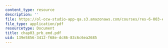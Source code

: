 ```yaml
---
content_type: resource
description: ''
file: https://ol-ocw-studio-app-qa.s3.amazonaws.com/courses/res-6-003-electromechanical-dynamics-spring-2009/139e58563412f68edc8683c6c6ea2685_chap03_prb_emd.pdf
file_type: application/pdf
resourcetype: Document
title: chap03_prb_emd.pdf
uid: 139e5856-3412-f68e-dc86-83c6c6ea2685
---
```

